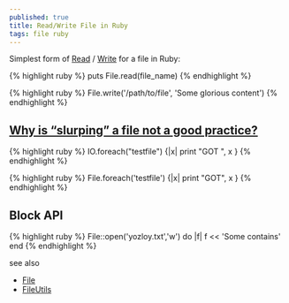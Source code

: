 ```yaml
---
published: true
title: Read/Write File in Ruby
tags: file ruby
---
```

Simplest form of [Read](https://stackoverflow.com/a/5545293/51386) / [Write](https://stackoverflow.com/a/19337403/51386) for a file in Ruby:

{% highlight ruby %}
puts File.read(file_name)
{% endhighlight %}

{% highlight ruby %}
File.write('/path/to/file', 'Some glorious content')
{% endhighlight %}

## [Why is “slurping” a file not a good practice?](https://stackoverflow.com/questions/25189262/why-is-slurping-a-file-not-a-good-practice)

{% highlight ruby %}
IO.foreach("testfile") {|x| print "GOT ", x }
{% endhighlight %}

{% highlight ruby %}
File.foreach('testfile') {|x| print "GOT", x }
{% endhighlight %}

## Block API

{% highlight ruby %}
File::open('yozloy.txt','w') do |f|
  f << 'Some contains'
end
{% endhighlight %}

see also
- [File](https://ruby-doc.org/core-3.0.1/File.html)
- [FileUtils](https://rubyapi.org/3.0/o/fileutils)